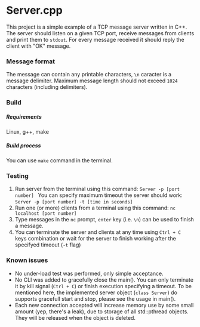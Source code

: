 # Server.cpp

This project is a simple example of a TCP message server written in C++. The server should listen on a given TCP port, receive messages from clients and print them to `stdout`. For every message received it should reply the client with "OK" message. 
### Message format
The message can contain any printable characters, `\n` caracter is a message delimiter. Maximum message length should not exceed `1024` characters (including delimiters).
### Build
##### Requirements
Linux, g++, make
##### Build process
You can use `make` command in the terminal.
### Testing
1. Run server from the terminal using this command:
`Server -p [port number] `
You can specify maximum timeout the server should work: 
`Server -p [port number] -t [time in seconds]`
2. Run one (or more) clients from a terminal using this command:
`nc localhost [port number]`
3. Type messages in the `nc` prompt, `enter` key (i.e. `\n`) can be used to finish a message.
4. You can terminate the server and clients at any time using `Ctrl + C ` keys combination or wait for the server to finish working after the specifyed timeout (`-t` flag)
### Known issues
- No under-load test was performed, only simple acceptance.
- No CLI was added to gracefully close the main(). You can only terminate it by kill signal (`Ctrl + C`) or finish execution specifying a timeout. To be mentioned here, the implemented server object (`class Server`) do supports gracefull start and stop, please see the usage in main().
- Each new connection accepted will increase memory use by some small amount  (yep, there's a leak), due to storage of all std::pthread objects. They will be released when the object is deleted.
